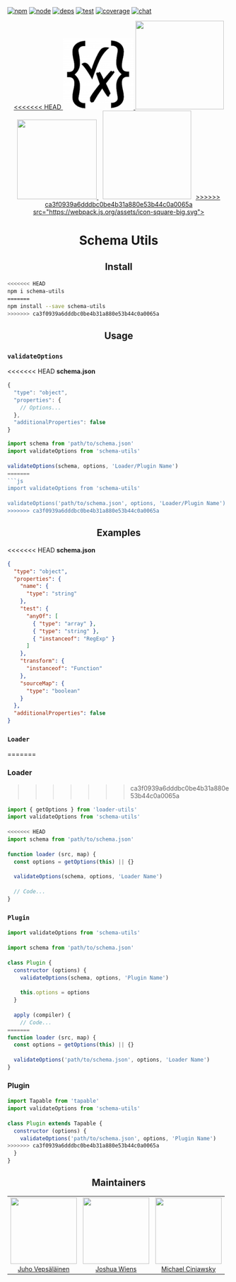 [![npm][npm]][npm-url]
[![node][node]][node-url]
[![deps][deps]][deps-url]
[![test][test]][test-url]
[![coverage][cover]][cover-url]
[![chat][chat]][chat-url]

<div align="center">
  <a href="http://json-schema.org">
<<<<<<< HEAD
    <img width="160" height="160"
      src="https://raw.githubusercontent.com/webpack-contrib/schema-utils/master/logo.png">
  </a>
  <a href="https://github.com/webpack/webpack">
    <img width="200" height="200"
=======
    <!-- src="https://webpack-contrib.github.io/schema-utils/logo.png" -->
    <img width="180" height="180"
      src="https://raw.githubusercontent.com/json-schema-org/json-schema-org.github.io/master/img/logo.png">
  </a>
  <a href="https://github.com/webpack/webpack">
    <img width="200" height="200" hspace="10"
>>>>>>> ca3f0939a6dddbc0be4b31a880e53b44c0a0065a
      src="https://webpack.js.org/assets/icon-square-big.svg">
  </a>
  <h1>Schema Utils</h1>
</div>

<h2 align="center">Install</h2>

```bash
<<<<<<< HEAD
npm i schema-utils
=======
npm install --save schema-utils
>>>>>>> ca3f0939a6dddbc0be4b31a880e53b44c0a0065a
```

<h2 align="center">Usage</h2>

### `validateOptions`

<<<<<<< HEAD
**schema.json**
```js
{
  "type": "object",
  "properties": {
    // Options...
  },
  "additionalProperties": false
}
```

```js
import schema from 'path/to/schema.json'
import validateOptions from 'schema-utils'

validateOptions(schema, options, 'Loader/Plugin Name')
=======
```js
import validateOptions from 'schema-utils'

validateOptions('path/to/schema.json', options, 'Loader/Plugin Name')
>>>>>>> ca3f0939a6dddbc0be4b31a880e53b44c0a0065a
```

<h2 align="center">Examples</h2>

<<<<<<< HEAD
**schema.json**
```json
{
  "type": "object",
  "properties": {
    "name": {
      "type": "string"
    },
    "test": {
      "anyOf": [
        { "type": "array" },
        { "type": "string" },
        { "instanceof": "RegExp" }
      ]
    },
    "transform": {
      "instanceof": "Function"
    },
    "sourceMap": {
      "type": "boolean"
    }
  },
  "additionalProperties": false
}
```

### `Loader`
=======
### Loader
>>>>>>> ca3f0939a6dddbc0be4b31a880e53b44c0a0065a

```js
import { getOptions } from 'loader-utils'
import validateOptions from 'schema-utils'

<<<<<<< HEAD
import schema from 'path/to/schema.json'

function loader (src, map) {
  const options = getOptions(this) || {}

  validateOptions(schema, options, 'Loader Name')

  // Code...
}
```

### `Plugin`

```js
import validateOptions from 'schema-utils'

import schema from 'path/to/schema.json'

class Plugin {
  constructor (options) {
    validateOptions(schema, options, 'Plugin Name')

    this.options = options
  }

  apply (compiler) {
    // Code...
=======
function loader (src, map) {
  const options = getOptions(this) || {}

  validateOptions('path/to/schema.json', options, 'Loader Name')
}
```

### Plugin

```js
import Tapable from 'tapable'
import validateOptions from 'schema-utils'

class Plugin extends Tapable {
  constructor (options) {
    validateOptions('path/to/schema.json', options, 'Plugin Name')
>>>>>>> ca3f0939a6dddbc0be4b31a880e53b44c0a0065a
  }
}
```

<h2 align="center">Maintainers</h2>

<table>
  <tbody>
    <tr>
      <td align="center">
        <img width="150" height="150"
        src="https://github.com/bebraw.png?v=3&s=150">
        </br>
        <a href="https://github.com/bebraw">Juho Vepsäläinen</a>
      </td>
      <td align="center">
        <img width="150" height="150"
        src="https://github.com/d3viant0ne.png?v=3&s=150">
        </br>
        <a href="https://github.com/d3viant0ne">Joshua Wiens</a>
      </td>
      <td align="center">
        <img width="150" height="150"
        src="https://github.com/michael-ciniawsky.png?v=3&s=150">
        </br>
        <a href="https://github.com/michael-ciniawsky">Michael Ciniawsky</a>
      </td>
    </tr>
  <tbody>
</table>


[npm]: https://img.shields.io/npm/v/schema-utils.svg
[npm-url]: https://npmjs.com/package/schema-utils

[node]: https://img.shields.io/node/v/schema-utils.svg
[node-url]: https://nodejs.org

[deps]: https://david-dm.org/webpack-contrib/schema-utils.svg
[deps-url]: https://david-dm.org/webpack-contrib/schema-utils

[test]: http://img.shields.io/travis/webpack-contrib/schema-utils.svg
[test-url]: https://travis-ci.org/webpack-contrib/schema-utils

[cover]: https://codecov.io/gh/webpack-contrib/schema-utils/branch/master/graph/badge.svg
[cover-url]: https://codecov.io/gh/webpack-contrib/schema-utils

[chat]: https://img.shields.io/badge/gitter-webpack%2Fwebpack-brightgreen.svg
[chat-url]: https://gitter.im/webpack/webpack

